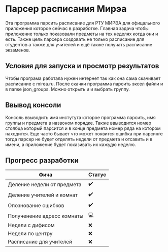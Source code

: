 # Парсер расписания Мирэа 
Эта программа парсить расписание для РТУ МИРЭА для офицального приложения которое сейчас в разработке. 
Главная задача чтобы приложение только показовали предметы на тех неделях когда они и есть. 
Также цель парсера создовать не только расписание для студентов а также для учителей и ещё также получать расписание экзаменов.

## Условия для запуска и просмотр результатов 
Чтобы програма работала нужен интернет так как она сама скачивает расписание с mirea.ru.
После скачки программа парсить эксел файли и в папке  json_groups. Можно открыть и и выбрать группу.

## Ввывод консоли 
Консоль ввыводить имя инстутута которое программа парсить, имя группы и предмета в назвоном порядке. 
Также ввыводится номер столбца который парсится и в конце предмета номер ряда на котором находится.
Еще часто бывает что может появится ошибка при парсинге тогда парсер не будет отделять недели от предмета и отсавить и в
имени, а приложение будет показивать их кажудю неделю. 

## Прогресс разработки
|Фича                                               |Статус             |
|---------------------------------------------------|-------------------|
|Деление недели от предмета                         |:heavy_check_mark: |
|Деление учителей и комнат                          |:heavy_check_mark: |
|Опознование ошибков                                |:heavy_check_mark: |
|Полученение адресс комнаты                         |:computer:         |
|Недели с дифисом                                   |:x:                |
|Недели по центру                                   |:x:                |
|Расписание для учителей                            |:x:                |
